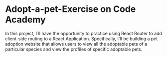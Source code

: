 # Adopt-a-pet-Exercise on Code Academy 
In this project, I´ll have the opportunity to practice using React Router to add client-side routing to a React Application.
 Specifically, I´ll be building a pet adoption website that allows users to view all the adoptable pets of a particular species and view the profiles of specific adoptable pets.
 
